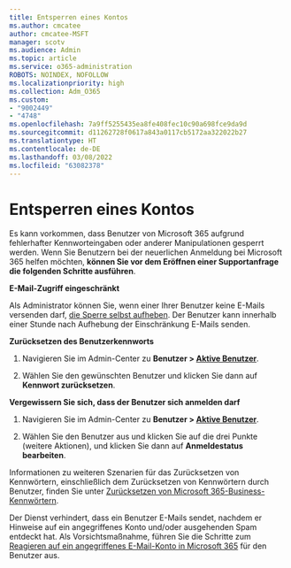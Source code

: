 ```yaml
---
title: Entsperren eines Kontos
ms.author: cmcatee
author: cmcatee-MSFT
manager: scotv
ms.audience: Admin
ms.topic: article
ms.service: o365-administration
ROBOTS: NOINDEX, NOFOLLOW
ms.localizationpriority: high
ms.collection: Adm_O365
ms.custom:
- "9002449"
- "4748"
ms.openlocfilehash: 7a9ff5255435ea8fe408fec10c90a698fce9da9d
ms.sourcegitcommit: d11262728f0617a843a0117cb5172aa322022b27
ms.translationtype: HT
ms.contentlocale: de-DE
ms.lasthandoff: 03/08/2022
ms.locfileid: "63082378"
---
```

# <a name="unlocking-an-account"></a>Entsperren eines Kontos

Es kann vorkommen, dass Benutzer von Microsoft 365 aufgrund fehlerhafter Kennworteingaben oder anderer Manipulationen gesperrt werden. Wenn Sie Benutzern bei der neuerlichen Anmeldung bei Microsoft 365 helfen möchten, **können Sie vor dem Eröffnen einer Supportanfrage die folgenden Schritte ausführen**. 

**E-Mail-Zugriff eingeschränkt**

Als Administrator können Sie, wenn einer Ihrer Benutzer keine E-Mails versenden darf, [die Sperre selbst aufheben](https://docs.microsoft.com/microsoft-365/security/office-365-security/removing-user-from-restricted-users-portal-after-spam). Der Benutzer kann innerhalb einer Stunde nach Aufhebung der Einschränkung E-Mails senden.

**Zurücksetzen des Benutzerkennworts**

1. Navigieren Sie im Admin-Center zu **Benutzer > [Aktive Benutzer](https://admin.microsoft.com/Adminportal/Home?source=applauncher#/users)**.

2. Wählen Sie den gewünschten Benutzer und klicken Sie dann auf **Kennwort zurücksetzen**.

**Vergewissern Sie sich, dass der Benutzer sich anmelden darf**

1. Navigieren Sie im Admin-Center zu **Benutzer > [Aktive Benutzer](https://admin.microsoft.com/Adminportal/Home?source=applauncher#/users)**.

2. Wählen Sie den Benutzer aus und klicken Sie auf die drei Punkte (weitere Aktionen), und klicken Sie dann auf **Anmeldestatus bearbeiten**.

Informationen zu weiteren Szenarien für das Zurücksetzen von Kennwörtern, einschließlich dem Zurücksetzen von Kennwörtern durch Benutzer, finden Sie unter [Zurücksetzen von Microsoft 365-Business-Kennwörtern](https://docs.microsoft.com/microsoft-365/admin/add-users/reset-passwords).

Der Dienst verhindert, dass ein Benutzer E-Mails sendet, nachdem er Hinweise auf ein angegriffenes Konto und/oder ausgehenden Spam entdeckt hat. Als Vorsichtsmaßnahme, führen Sie die Schritte zum [Reagieren auf ein angegriffenes E-Mail-Konto in Microsoft 365](https://docs.microsoft.com/microsoft-365/security/office-365-security/responding-to-a-compromised-email-account) für den Benutzer aus.

